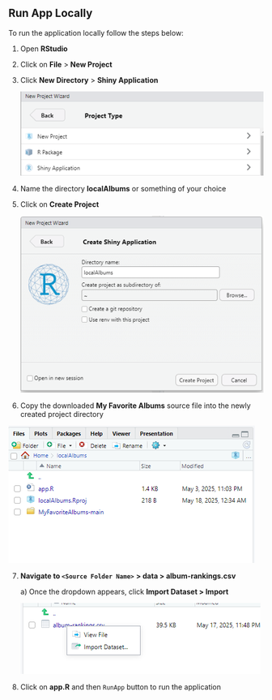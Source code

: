 ## Run App Locally

To run the application locally follow the steps below:

<!-- Add a note here to say R and RStudio need to be installed -->
1) Open **RStudio**

2) Click on **File** > **New Project**

3) Click **New Directory** > **Shiny Application**

    ![Directory Step](../Images/396_5.png)

4) Name the directory **localAlbums** or something of your choice

5) Click on **Create Project**

    ![Create Project](../Images/396_6.png)

6) Copy the downloaded **My Favorite Albums** source file into the newly created project directory
<!-- Add a picture below -->
![Copy File](../Images/396_7.png)

7) **Navigate to `<Source Folder Name>`**<Source Folder Name> **> data > album-rankings.csv**

    a) Once the dropdown appears, click **Import Dataset > Import**
    
    ![Import Dataset](../Images/396_8.png)

8) Click on **app.R** and then `RunApp` button to run the application